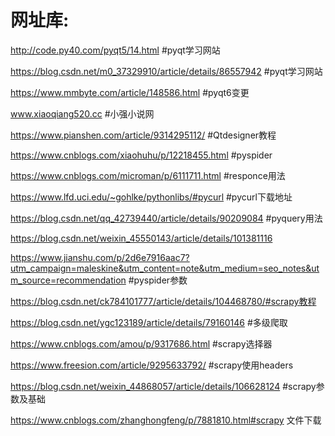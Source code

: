 # 网址库:

http://code.py40.com/pyqt5/14.html #pyqt学习网站

https://blog.csdn.net/m0_37329910/article/details/86557942 #pyqt学习网站

https://www.mmbyte.com/article/148586.html #pyqt6变更

www.xiaoqiang520.cc #小强小说网

https://www.pianshen.com/article/9314295112/ #Qtdesigner教程

https://www.cnblogs.com/xiaohuhu/p/12218455.html #pyspider

https://www.cnblogs.com/microman/p/6111711.html #responce用法

https://www.lfd.uci.edu/~gohlke/pythonlibs/#pycurl #pycurl下载地址

https://blog.csdn.net/qq_42739440/article/details/90209084 #pyquery用法

https://blog.csdn.net/weixin_45550143/article/details/101381116

https://www.jianshu.com/p/2d6e7916aac7?utm_campaign=maleskine&utm_content=note&utm_medium=seo_notes&utm_source=recommendation  #pyspider参数

https://blog.csdn.net/ck784101777/article/details/104468780/#scrapy教程

https://blog.csdn.net/ygc123189/article/details/79160146 #多级爬取

https://www.cnblogs.com/amou/p/9317686.html #scrapy选择器

https://www.freesion.com/article/9295633792/ #scrapy使用headers

https://blog.csdn.net/weixin_44868057/article/details/106628124 #scrapy参数及基础

https://www.cnblogs.com/zhanghongfeng/p/7881810.html#scrapy 文件下载
